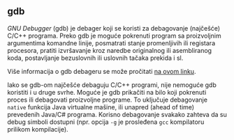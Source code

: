 ## gdb

_GNU Debugger_ (gdb) je debager koji se koristi za debagovanje (najčešće) C/C++ programa. Preko gdb je moguće pokrenuti program sa proizvoljnim argumentima komandne linije, posmatrati stanje promenljivih ili registara procesora, pratiti izvršavanje kroz naredbe originalnog ili asembliranog koda, postavljanje bezuslovnih ili uslovnih tačaka prekida i sl. 

Više informacija o gdb debageru se može pročitati [na ovom linku](https://www.sourceware.org/gdb/). 

Iako se gdb-om najčešće debaguju C/C++ programi, nije nemoguće gdb koristiti i u druge svrhe. Moguće je gdb prikačiti na bilo koji pokrenuti proces ili debagovati proizvoljne programe. To uključuje debagovanje `native` funkcija Java virtualne mašine, ili unapred (ahead of time) prevedenih Java/C# programa. Korisno debagovanje svakako zahteva da su debug simboli dostupni (npr. opcija `-g` je prosleđena `gcc` kompilatoru prilikom kompilacije).

